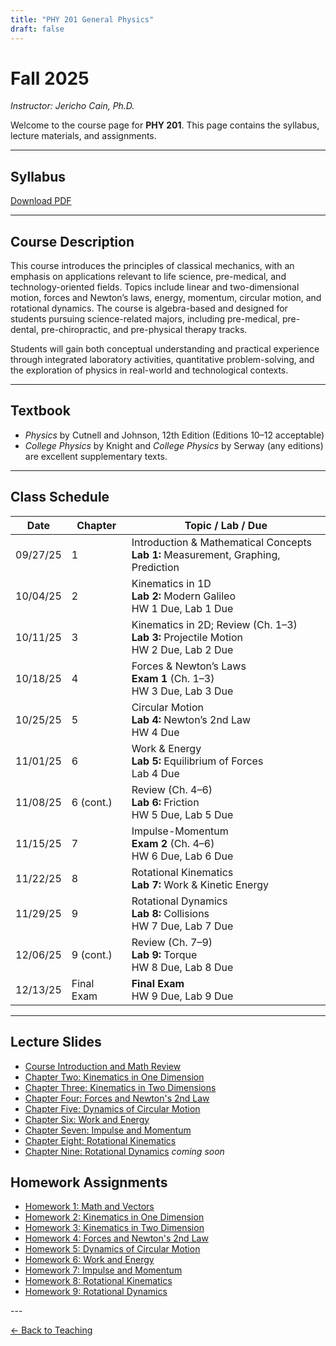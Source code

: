 ```yaml
---
title: "PHY 201 General Physics"
draft: false
---
```


# Fall 2025

*Instructor: Jericho Cain, Ph.D.*

Welcome to the course page for **PHY 201**. This page contains the syllabus, lecture materials, and assignments.

---

## Syllabus

[Download PDF](/files/syllabi/PHY_201_40113_Cain_J.pdf)


---

## Course Description
This course introduces the principles of classical mechanics, with an emphasis on applications relevant to life science, pre-medical, and technology-oriented fields. Topics include linear and two-dimensional motion, forces and Newton’s laws, energy, momentum, circular motion, and rotational dynamics. The course is algebra-based and designed for students pursuing science-related majors, including pre-medical, pre-dental, pre-chiropractic, and pre-physical therapy tracks.

Students will gain both conceptual understanding and practical experience through integrated laboratory activities, quantitative problem-solving, and the exploration of physics in real-world and technological contexts.

---

## Textbook
- *Physics* by Cutnell and Johnson, 12th Edition (Editions 10–12 acceptable)  
- *College Physics* by Knight and *College Physics* by Serway (any editions) are excellent supplementary texts.

---

## Class Schedule

| Date       | Chapter | Topic / Lab / Due |
|------------|---------|-------------------|
| 09/27/25   | 1 | Introduction & Mathematical Concepts <br> **Lab 1:** Measurement, Graphing, Prediction |
| 10/04/25   | 2 | Kinematics in 1D <br> **Lab 2:** Modern Galileo <br> HW 1 Due, Lab 1 Due |
| 10/11/25   | 3 | Kinematics in 2D; Review (Ch. 1–3) <br> **Lab 3:** Projectile Motion <br> HW 2 Due, Lab 2 Due |
| 10/18/25   | 4 | Forces & Newton’s Laws <br> **Exam 1** (Ch. 1–3) <br> HW 3 Due, Lab 3 Due |
| 10/25/25   | 5 | Circular Motion <br> **Lab 4:** Newton’s 2nd Law <br> HW 4 Due |
| 11/01/25   | 6 | Work & Energy <br> **Lab 5:** Equilibrium of Forces <br> Lab 4 Due |
| 11/08/25   | 6 (cont.) | Review (Ch. 4–6) <br> **Lab 6:** Friction <br> HW 5 Due, Lab 5 Due |
| 11/15/25   | 7 | Impulse-Momentum <br> **Exam 2** (Ch. 4–6) <br> HW 6 Due, Lab 6 Due |
| 11/22/25   | 8 | Rotational Kinematics <br> **Lab 7:** Work & Kinetic Energy |
| 11/29/25   | 9 | Rotational Dynamics <br> **Lab 8:** Collisions <br> HW 7 Due, Lab 7 Due |
| 12/06/25   | 9 (cont.) | Review (Ch. 7–9) <br> **Lab 9:** Torque <br> HW 8 Due, Lab 8 Due |
| 12/13/25   | Final Exam | **Final Exam** <br> HW 9 Due, Lab 9 Due |

---
<div class="teaching">

## Lecture Slides

- [Course Introduction and Math Review](/files/lecture_slides/physics_201/lecture_1.pdf)
- [Chapter Two: Kinematics in One Dimension](/files/lecture_slides/physics_201/lecture_2.pdf)
- [Chapter Three: Kinematics in Two Dimensions](/files/lecture_slides/physics_201/lecture_3.pdf)
- [Chapter Four: Forces and Newton's 2nd Law](/files/lecture_slides/physics_201/lecture_4.pdf)
- [Chapter Five: Dynamics of Circular Motion](/files/lecture_slides/physics_201/lecture_5.pdf)
- [Chapter Six: Work and Energy](/files/lecture_slides/physics_201/lecture_6.pdf)
- [Chapter Seven: Impulse and Momentum](/files/lecture_slides/physics_201/lecture_7.pdf)
- [Chapter Eight: Rotational Kinematics](/files/lecture_slides/physics_201/lecture_8.pdf)
- [Chapter Nine: Rotational Dynamics](/files/lecture_slides/physics_201/lecture_9.pdf) *coming soon*

</div>

<div class="teaching">

## Homework Assignments

- [Homework 1: Math and Vectors](/files/hw/physics_201/hw1.pdf)
- [Homework 2: Kinematics in One Dimension](/files/hw/physics_201/hw2.pdf)  
- [Homework 3: Kinematics in Two Dimension](/files/hw/physics_201/hw3.pdf)
- [Homework 4: Forces and Newton's 2nd Law](/files/hw/physics_201/hw4.pdf)
- [Homework 5: Dynamics of Circular Motion](/files/hw/physics_201/hw5.pdf)
- [Homework 6: Work and Energy](/files/hw/physics_201/hw6.pdf)
- [Homework 7: Impulse and Momentum](/files/hw/physics_201/hw7.pdf)
- [Homework 8: Rotational Kinematics](/files/hw/physics_201/hw8.pdf)
- [Homework 9: Rotational Dynamics](/files/hw/physics_201/hw9.pdf)

</div>
---

[← Back to Teaching](/teaching/)

